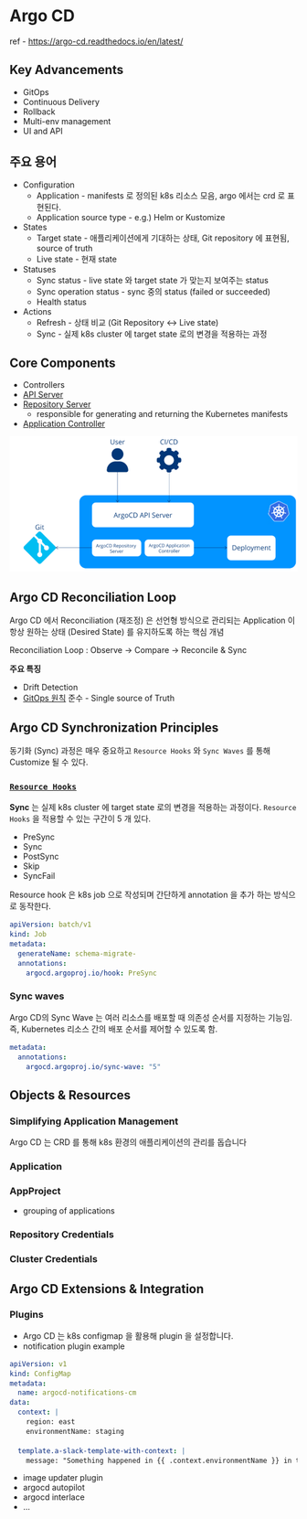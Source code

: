 # Argo CD

ref - https://argo-cd.readthedocs.io/en/latest/

## Key Advancements

- GitOps
- Continuous Delivery
- Rollback
- Multi-env management
- UI and API

## 주요 용어

- Configuration
  - Application - manifests 로 정의된 k8s 리소스 모음, argo 에서는 crd 로 표현된다.
  - Application source type - e.g.) Helm or Kustomize
- States
  - Target state - 애플리케이션에게 기대하는 상태, Git repository 에 표현됨, source of truth
  - Live state - 현재 state
- Statuses
  - Sync status - live state 와 target state 가 맞는지 보여주는 status
  - Sync operation status - sync 중의 status (failed or succeeded)
  - Health status
- Actions
  - Refresh - 상태 비교 (Git Repository <-> Live state)
  - Sync - 실제 k8s cluster 에 target state 로의 변경을 적용하는 과정

## Core Components

- Controllers
- [API Server](https://argo-cd.readthedocs.io/en/stable/operator-manual/architecture/#api-server)
- [Repository Server](https://argo-cd.readthedocs.io/en/stable/operator-manual/architecture/#repository-server)
  - responsible for generating and returning the Kubernetes manifests
- [Application Controller](https://argo-cd.readthedocs.io/en/stable/operator-manual/architecture/#application-controller)

![img.png](images/core-concepts.png)

## Argo CD Reconciliation Loop

Argo CD 에서 Reconciliation (재조정) 은 선언형 방식으로 관리되는 Application 이 항상 원하는 상태 (Desired State) 를 유지하도록 하는 핵심 개념

Reconciliation Loop : Observe -> Compare -> Reconcile & Sync

**주요 특징**

- Drift Detection
- [GitOps 원칙](../../notes/GITOPS-PRINCIPLES.md) 준수 - Single source of Truth

## Argo CD Synchronization Principles

동기화 (Sync) 과정은 매우 중요하고 `Resource Hooks` 와 `Sync Waves` 를 통해 Customize 될 수 있다.

### [`Resource Hooks`](https://argo-cd.readthedocs.io/en/stable/user-guide/resource_hooks/)

**Sync** 는 실제 k8s cluster 에 target state 로의 변경을 적용하는 과정이다.
`Resource Hooks` 을 적용할 수 있는 구간이 5 개 있다.

- PreSync
- Sync
- PostSync
- Skip
- SyncFail

Resource hook 은 k8s job 으로 작성되며 간단하게 annotation 을 추가 하는 방식으로 동작한다.

```yaml
apiVersion: batch/v1
kind: Job
metadata:
  generateName: schema-migrate-
  annotations:
    argocd.argoproj.io/hook: PreSync
```

### Sync waves

Argo CD의 Sync Wave 는 여러 리소스를 배포할 때 의존성 순서를 지정하는 기능임.
즉, Kubernetes 리소스 간의 배포 순서를 제어할 수 있도록 함.

```yaml
metadata:
  annotations:
    argocd.argoproj.io/sync-wave: "5"
```

## Objects & Resources

### Simplifying Application Management

Argo CD 는 CRD 를 통해 k8s 환경의 애플리케이션의 관리를 돕습니다

### Application

### AppProject

- grouping of applications

### Repository Credentials

### Cluster Credentials

## Argo CD Extensions & Integration

### Plugins

- Argo CD 는 k8s configmap 을 활용해 plugin 을 설정합니다.
- notification plugin example

```yaml
apiVersion: v1
kind: ConfigMap
metadata:
  name: argocd-notifications-cm
data:
  context: |
    region: east
    environmentName: staging

  template.a-slack-template-with-context: |
    message: "Something happened in {{ .context.environmentName }} in the {{ .context.region }} data center!"
```

- image updater plugin
- argocd autopilot
- argocd interlace
- ...



